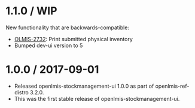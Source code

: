1.1.0 / WIP
==================

New functionality that are backwards-compatible:

* [OLMIS-2732](https://openlmis.atlassian.net/browse/OLMIS-2732): Print submitted physical inventory
* Bumped dev-ui version to 5

1.0.0 / 2017-09-01
==================

* Released openlmis-stockmanagement-ui 1.0.0 as part of openlmis-ref-distro 3.2.0.
 * This was the first stable release of openlmis-stockmanagement-ui.
